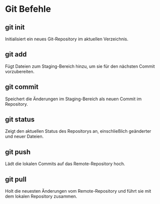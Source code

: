# Git Befehle

## git init
Initialisiert ein neues Git-Repository im aktuellen Verzeichnis.

## git add
Fügt Dateien zum Staging-Bereich hinzu, um sie für den nächsten Commit vorzubereiten.

## git commit
Speichert die Änderungen im Staging-Bereich als neuen Commit im Repository.

## git status
Zeigt den aktuellen Status des Repositorys an, einschließlich geänderter und neuer Dateien.

## git push
Lädt die lokalen Commits auf das Remote-Repository hoch.

## git pull
Holt die neuesten Änderungen vom Remote-Repository und führt sie mit dem lokalen Repository zusammen.